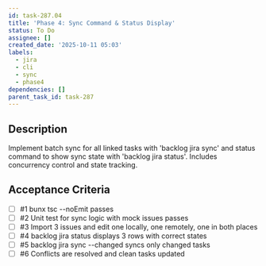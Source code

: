 ```yaml
---
id: task-287.04
title: 'Phase 4: Sync Command & Status Display'
status: To Do
assignee: []
created_date: '2025-10-11 05:03'
labels:
  - jira
  - cli
  - sync
  - phase4
dependencies: []
parent_task_id: task-287
---
```


## Description

<!-- SECTION:DESCRIPTION:BEGIN -->
Implement batch sync for all linked tasks with 'backlog jira sync' and status command to show sync state with 'backlog jira status'. Includes concurrency control and state tracking.
<!-- SECTION:DESCRIPTION:END -->

## Acceptance Criteria
<!-- AC:BEGIN -->
- [ ] #1 bunx tsc --noEmit passes
- [ ] #2 Unit test for sync logic with mock issues passes
- [ ] #3 Import 3 issues and edit one locally, one remotely, one in both places
- [ ] #4 backlog jira status displays 3 rows with correct states
- [ ] #5 backlog jira sync --changed syncs only changed tasks
- [ ] #6 Conflicts are resolved and clean tasks updated
<!-- AC:END -->
